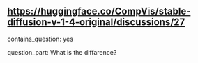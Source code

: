 ## https://huggingface.co/CompVis/stable-diffusion-v-1-4-original/discussions/27

contains_question: yes

question_part: What is the diffarence?